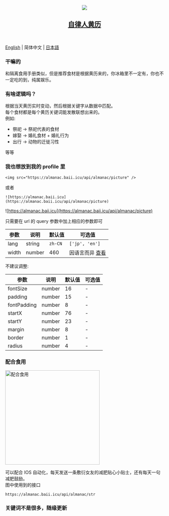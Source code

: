 <p align="center">
  <img src="https://almanac.baii.icu/api/almanac/picture"/>
</p>

<h2 align="center">
  <a href="https://github.com/FuBaooo/restraint-almanac">
    自律人黄历
  </a>
</h2><br>

[English](./README.md) | 简体中文 | [日本語](./README-ja-JP.md)

### 干嘛的
和隔离食用手册类似，但是推荐食材是根据黄历来的，你冰箱里不一定有，你也不一定吃的到，纯属娱乐。

### 有啥逻辑吗？
根据当天黄历实时变动，然后根据关键字从数据中匹配。<br>
每个食材都是每个黄历关键词能发散联想出来的。<br>
例如: 

- 祭祀 -> 祭祀代表的食材
- 嫁娶 -> 婚礼食材 + 婚礼行为
- 出行 -> 动物的迁徙习性

等等

### 我也想放到我的 profile 里

```
<img src="https://almanac.baii.icu/api/almanac/picture" />
```
或者
```
![https://almanac.baii.icu](https://almanac.baii.icu/api/almanac/picture)
```

![https://almanac.baii.icu](https://almanac.baii.icu/api/almanac/picture)

只需要在 url 的 query 参数中加上相应的参数即可

| 参数 | 说明 | 默认值 | 可选值 |
| --- | --- | --- | --- |
|lang | string | `zh-CN` | `['jp', 'en']` |
|width | number | 460 | 因语言而异 [查看](./server/api/almanac/picture.ts) |

不建议调整:

| 参数 | 说明 | 默认值 | 可选值 |
| --- | --- | --- | --- |
|fontSize | number | 16 | - |
|padding | number | 15 | - |
|fontPadding | number | 8 | - |
|startX | number | 76 | - |
|startY | number | 23 | - |
|margin | number | 8 | - |
|border | number | 1 | - |
|radius | number | 4 | - |

### 配合食用

<img src="https://almanac.baii.icu/1.jpg" alt="配合食用" style="width: 300px"/>

可以配合 IOS 自动化，每天发送一条敷衍女友的减肥贴心小贴士，还有每天一句减肥鼓励。
<br/>
图中使用到的接口

```
https://almanac.baii.icu/api/almanac/str
```

### 关键词不是很多，随缘更新
